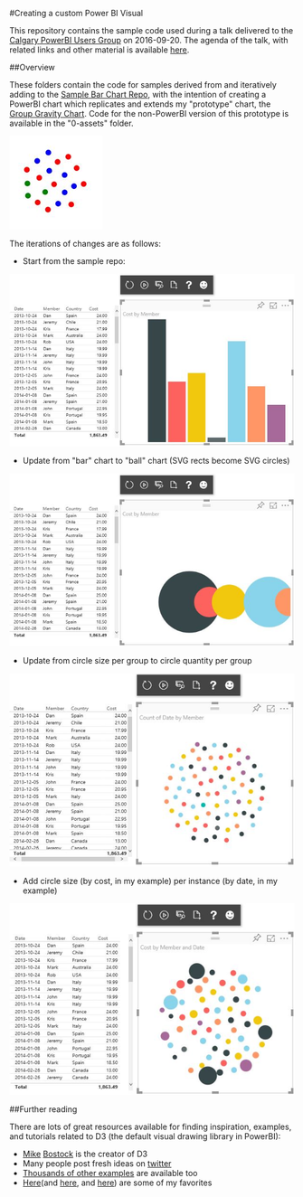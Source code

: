 #Creating a custom Power BI Visual

This repository contains the sample code used during a talk delivered to the [Calgary PowerBI Users Group](https://yycpug.tidyhq.com/) on 2016-09-20. The agenda of the talk, with related links and other material is available [here](http://dankronstal.azurewebsites.net/pbidemo/index.html).

##Overview

These folders contain the code for samples derived from and iteratively adding to the [Sample Bar Chart Repo](https://github.com/Microsoft/PowerBI-visuals-sampleBarChart), with the intention of creating a PowerBI chart which replicates and extends my "prototype" chart, the [Group Gravity Chart](http://dankronstal.azurewebsites.net/pbidemo/samples/groupGravity.html). Code for the non-PowerBI version of this prototype is available in the "0-assets" folder.

![](0-assets/groupGravityChartProto.jpg)

The iterations of changes are as follows:

* Start from the sample repo:

![](0-assets/barChartSample.jpg)

* Update from "bar" chart to "ball" chart (SVG rects become SVG circles)

![](0-assets/ballChart.jpg)

* Update from circle size per group to circle quantity per group

![](0-assets/groupGravityChart.jpg)

* Add circle size (by cost, in my example) per instance (by date, in my example)

![](0-assets/groupGravitySizeChart.jpg)

##Further reading

There are lots of great resources available for finding inspiration, examples, and tutorials related to D3 (the default visual drawing library in PowerBI):
* [Mike](http://bl.ocks.org/mbostock) [Bostock](https://bost.ocks.org/mike/) is the creator of D3
* Many people post fresh ideas on [twitter](https://twitter.com/hashtag/d3js)
* [Thousands of other examples](http://techslides.com/over-2000-d3-js-examples-and-demos) are available too
* [Here](http://www.janwillemtulp.com/water/)(and [here](http://www.visualcinnamon.com/2015/08/stretched-chord.html), and [here](http://tulpinteractive.com/close-votes/)) are some of my favorites
